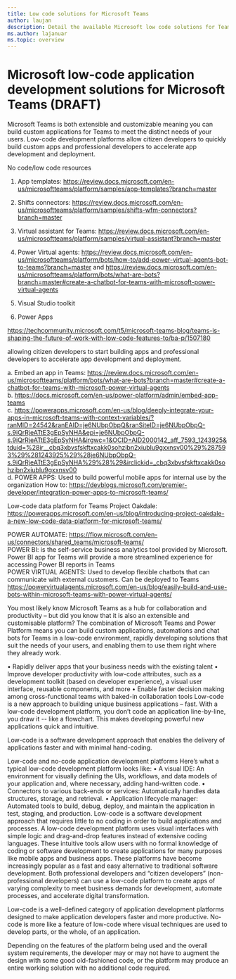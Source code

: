 ```yaml
---
title: Low code solutions for Microsoft Teams
author: laujan
description: Detail the available Microsoft low code solutions for Teams
ms.author: lajanuar
ms.topic: overview
---
```

# Microsoft low-code application development solutions for Microsoft Teams (DRAFT)

Microsoft Teams is both extensible and customizable meaning you can build custom applications for Teams to meet the distinct needs of your users. Low-code development platforms allow citizen developers to quickly build custom apps and professional developers to accelerate app development and deployment.

No code/low code resources
1.	App templates: https://review.docs.microsoft.com/en-us/microsoftteams/platform/samples/app-templates?branch=master

2.	Shifts connectors: https://review.docs.microsoft.com/en-us/microsoftteams/platform/samples/shifts-wfm-connectors?branch=master

3.	Virtual assistant for Teams: https://review.docs.microsoft.com/en-us/microsoftteams/platform/samples/virtual-assistant?branch=master

4.	Power Virtual agents: https://review.docs.microsoft.com/en-us/microsoftteams/platform/bots/how-to/add-power-virtual-agents-bot-to-teams?branch=master and https://review.docs.microsoft.com/en-us/microsoftteams/platform/bots/what-are-bots?branch=master#create-a-chatbot-for-teams-with-microsoft-power-virtual-agents
 
5.	Visual Studio toolkit

6.	Power Apps

https://techcommunity.microsoft.com/t5/microsoft-teams-blog/teams-is-shaping-the-future-of-work-with-low-code-features-to/ba-p/1507180

allowing citizen developers to start building apps and professional developers to accelerate app development and deployment.

a.	Embed an app in Teams: https://review.docs.microsoft.com/en-us/microsoftteams/platform/bots/what-are-bots?branch=master#create-a-chatbot-for-teams-with-microsoft-power-virtual-agents  
b.	https://docs.microsoft.com/en-us/power-platform/admin/embed-app-teams  
c.	https://powerapps.microsoft.com/en-us/blog/deeply-integrate-your-apps-in-microsoft-teams-with-context-variables/?ranMID=24542&ranEAID=je6NUbpObpQ&ranSiteID=je6NUbpObpQ-s.9iQrRjeATtE3gEpSyNHA&epi=je6NUbpObpQ-s.9iQrRjeATtE3gEpSyNHA&irgwc=1&OCID=AID2000142_aff_7593_1243925&tduid=%28ir__cbq3xbvsfskftxcakk0sohzibn2xiublu9gxxnsv00%29%287593%29%281243925%29%28je6NUbpObpQ-s.9iQrRjeATtE3gEpSyNHA%29%28%29&irclickid=_cbq3xbvsfskftxcakk0sohzibn2xiublu9gxxnsv00  
d.	POWER APPS: Used to build powerful mobile apps for internal use by the organization How to: https://devblogs.microsoft.com/premier-developer/integration-power-apps-to-microsoft-teams/    

Low-code data platform for Teams Project Oakdale: https://powerapps.microsoft.com/en-us/blog/introducing-project-oakdale-a-new-low-code-data-platform-for-microsoft-teams/  

POWER AUTOMATE: https://flow.microsoft.com/en-us/connectors/shared_teams/microsoft-teams/  
POWER BI:  is the self-service business analytics tool provided by Microsoft.  Power BI app for Teams will provide a more streamlined experience for accessing Power BI reports in Teams  
POWER VIRTUAL AGENTS: Used to develop flexible chatbots that can communicate with external customers. Can be deployed to Teams https://powervirtualagents.microsoft.com/en-us/blog/easily-build-and-use-bots-within-microsoft-teams-with-power-virtual-agents/  

You most likely know Microsoft Teams as a hub for collaboration and productivity – but did you know that it is also an extensible and customisable platform? The combination of Microsoft Teams and Power Platform means you can build custom applications, automations and chat bots for Teams in a low-code environment, rapidly developing solutions that suit the needs of your users, and enabling them to use them right where they already work.

•	Rapidly deliver apps that your business needs with the existing talent
•	Improve developer productivity with low-code attributes, such as a development toolkit (based on developer experience), a visual user interface, reusable components, and more
•	Enable faster decision making among cross-functional teams with baked-in collaboration tools
Low-code is a new approach to building unique business applications – fast. With a low-code development platform, you don’t code an application line-by-line, you draw it -- like a flowchart. This makes developing powerful new applications quick and intuitive.

Low-code is a software development approach that enables the delivery of applications faster and with minimal hand-coding. 

Low-code and no-code application development platforms
Here’s what a typical low-code development platform looks like:
•	A visual IDE: An environment for visually defining the UIs, workflows, and data models of your application and, where necessary, adding hand-written code.
•	Connectors to various back-ends or services: Automatically handles data structures, storage, and retrieval.
•	Application lifecycle manager: Automated tools to build, debug, deploy, and maintain the application in test, staging, and production.
Low-code is a software development approach that requires little to no coding in order to build applications and processes. A low-code development platform uses visual interfaces with simple logic and drag-and-drop features instead of extensive coding languages. These intuitive tools allow users with no formal knowledge of coding or software development to create applications for many purposes like mobile apps and business apps.
These platforms have become increasingly popular as a fast and easy alternative to traditional software development. Both professional developers and “citizen developers” (non-professional developers) can use a low-code platform to create apps of varying complexity to meet business demands for development, automate processes, and accelerate digital transformation.

Low-code is a well-defined category of application development platforms designed to make application developers faster and more productive. No-code is more like a feature of low-code where visual techniques are used to develop parts, or the whole, of an application.

Depending on the features of the platform being used and the overall system requirements, the developer may or may not have to augment the design with some good old-fashioned code, or the platform may produce an entire working solution with no additional code required.
